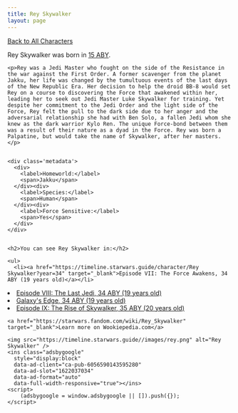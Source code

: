 ```yaml
---
title: Rey Skywalker
layout: page
---
```

<a href="/character" class="smaller">Back to All Characters</a>

<div class="container">
  <div class="col-10">
    <p>
    Rey Skywalker             was born in <a href="https://timeline.starwars.guide/character/Rey Skywalker?year=15" target="_blank">15 ABY</a>.
    </p>

    <p>Rey was a Jedi Master who fought on the side of the Resistance in the war against the First Order. A former scavenger from the planet Jakku, her life was changed by the tumultuous events of the last days of the New Republic Era. Her decision to help the droid BB-8 would set Rey on a course to discovering the Force that awakened within her, leading her to seek out Jedi Master Luke Skywalker for training. Yet despite her commitment to the Jedi Order and the light side of the Force, Rey felt the pull to the dark side due to her anger and the adversarial relationship she had with Ben Solo, a fallen Jedi whom she knew as the dark warrior Kylo Ren. The unique Force-bond between them was a result of their nature as a dyad in the Force. Rey was born a Palpatine, but would take the name of Skywalker, after her masters.</p>


    <div class='metadata'>
      <div>
        <label>Homeworld:</label>
        <span>Jakku</span>
      </div><div>
        <label>Species:</label>
        <span>Human</span>
      </div><div>
        <label>Force Sensitive:</label>
        <span>Yes</span>
      </div>
    </div>


    <h2>You can see Rey Skywalker in:</h2>

    <ul>
      <li><a href="https://timeline.starwars.guide/character/Rey Skywalker?year=34" target="_blank">Episode VII: The Force Awakens, 34 ABY (19 years old)</a></li>
  <li><a href="https://timeline.starwars.guide/character/Rey Skywalker?year=34" target="_blank">Episode VIII: The Last Jedi, 34 ABY (19 years old)</a></li>
  <li><a href="https://timeline.starwars.guide/character/Rey Skywalker?year=34" target="_blank">Galaxy's Edge, 34 ABY (19 years old)</a></li>
  <li><a href="https://timeline.starwars.guide/character/Rey Skywalker?year=35" target="_blank">Episode IX: The Rise of Skywalker, 35 ABY (20 years old)</a></li>
    </ul>

    <a href="https://starwars.fandom.com/wiki/Rey_Skywalker" target="_blank">Learn more on Wookiepedia.com</a>
  </div>
  <div class="character_image col-2">
    
    <img src="https://timeline.starwars.guide//images/rey.png" alt="Rey Skywalker" />
    <ins class="adsbygoogle"
      style="display:block"
      data-ad-client="ca-pub-6056590143595280"
      data-ad-slot="1622037034"
      data-ad-format="auto"
      data-full-width-responsive="true"></ins>
    <script>
        (adsbygoogle = window.adsbygoogle || []).push({});
    </script>
  </div>
</div>
